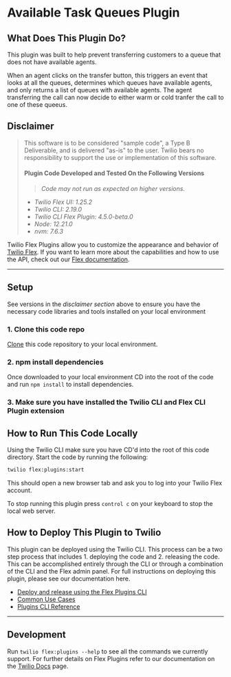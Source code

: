# Available Task Queues Plugin

## What Does This Plugin Do?

This plugin was built to help prevent transferring customers to a queue that does not have available agents.

When an agent clicks on the transfer button, this triggers an event that looks at all the queues, determines which queues have available agents, and only returns a list of queues with available agents. The agent transferring the call can now decide to either warm or cold tranfer the call to one of these queeus.

## Disclaimer

> This software is to be considered "sample code", a Type B Deliverable, and is delivered "as-is" to the user. Twilio bears no responsibility to support the use or implementation of this software.
>
> #### Plugin Code Developed and Tested On the Following Versions
>
> > _Code may not run as expected on higher versions._
>
> - _Twilio Flex UI: 1.25.2_
> - _Twilio CLI: 2.19.0_
> - _Twilio CLI Flex Plugin: 4.5.0-beta.0_
> - _Node: 12.21.0_
> - _nvm: 7.6.3_

Twilio Flex Plugins allow you to customize the appearance and behavior of [Twilio Flex](https://www.twilio.com/flex). If you want to learn more about the capabilities and how to use the API, check out our [Flex documentation](https://www.twilio.com/docs/flex).

---

## Setup

See versions in the _disclaimer section_ above to ensure you have the necessary code libraries and tools installed on your local environment

### 1. Clone this code repo

[Clone](https://docs.github.com/en/github/creating-cloning-and-archiving-repositories/cloning-a-repository) this code repository to your local environment.

### 2. npm install dependencies

Once downloaded to your local environment CD into the root of the code and run `npm install` to install dependencies.

### 3. Make sure you have installed the Twilio CLI and Flex CLI Plugin extension

## How to Run This Code Locally

Using the Twilio CLI make sure you have CD'd into the root of this code directory. Start the code by running the following:

```bash
twilio flex:plugins:start
```

This should open a new browser tab and ask you to log into your Twilio Flex account.

To stop running this plugin press `control c` on your keyboard to stop the local web server.

## How to Deploy This Plugin to Twilio

This plugin can be deployed using the Twilio CLI. This process can be a two step process that includes 1. deploying the code and 2. releasing the code. This can be accomplished entirely through the CLI or through a combination of the CLI and the Flex admin panel. For full instructions on deploying this plugin, please see our documentation here.

- [Deploy and release using the Flex Plugins CLI](https://www.twilio.com/docs/flex/developer/plugins/cli/deploy-and-release)
- [Common Use Cases](https://www.twilio.com/docs/flex/developer/plugins/cli/common-uses)
- [Plugins CLI Reference](https://www.twilio.com/docs/flex/developer/plugins/cli/reference)

---

## Development

Run `twilio flex:plugins --help` to see all the commands we currently support. For further details on Flex Plugins refer to our documentation on the [Twilio Docs](https://www.twilio.com/docs/flex/developer/plugins/cli) page.
